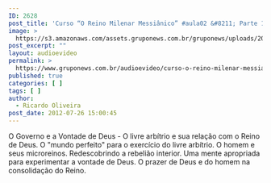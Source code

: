 ```yaml
---
ID: 2628
post_title: 'Curso “O Reino Milenar Messiânico” #aula02 &#8211; Parte 1'
image: >
  https://s3.amazonaws.com/assets.gruponews.com.br/gruponews/uploads/2012/07/banner_rmma2-pt1.jpg
post_excerpt: ""
layout: audioevideo
permalink: >
  https://www.gruponews.com.br/audioevideo/curso-o-reino-milenar-messianico-aula02-parte-1
published: true
categories: [ ]
tags: [ ]
author:
  - Ricardo Oliveira
post_date: 2012-07-26 15:00:45
---
```

O Governo e a Vontade de Deus - O livre arbítrio e sua relação com o Reino de Deus. O "mundo perfeito" para o exercício do livre arbítrio. O homem e seus microreinos. Redescobrindo a rebelião interior. Uma mente apropriada para experimentar a vontade de Deus. O prazer de Deus e do homem na consolidação do Reino.

&nbsp;